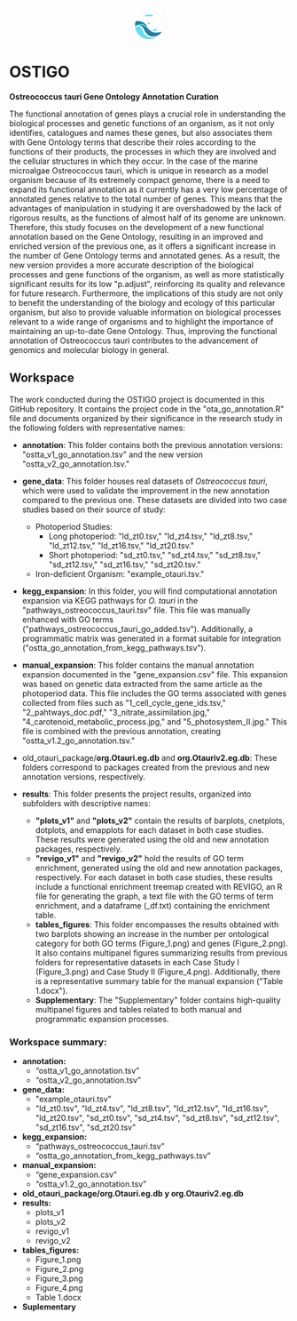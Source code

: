<p align="center">  <img src="SN.PNG" width="10%"></p>

# OSTIGO
**Ostreococcus tauri Gene Ontology Annotation Curation**

The functional annotation of genes plays a crucial role in understanding the biological processes and genetic functions of an organism, as it not only identifies, catalogues and names these genes, but also associates them with Gene Ontology terms that describe their roles according to the functions of their products, the processes in which they are involved and the cellular structures in which they occur. In the case of the marine microalgae Ostreococcus tauri, which is unique in research as a model organism because of its extremely compact genome, there is a need to expand its functional annotation as it currently has a very low percentage of annotated genes relative to the total number of genes. This means that the advantages of manipulation in studying it are overshadowed by the lack of rigorous results, as the functions of almost half of its genome are unknown. Therefore, this study focuses on the development of a new functional annotation based on the Gene Ontology, resulting in an improved and enriched version of the previous one, as it offers a significant increase in the number of Gene Ontology terms and annotated genes. As a result, the new version provides a more accurate description of the biological processes and gene functions of the organism, as well as more statistically significant results for its low "p.adjust", reinforcing its quality and relevance for future research. Furthermore, the implications of this study are not only to benefit the understanding of the biology and ecology of this particular organism, but also to provide valuable information on biological processes relevant to a wide range of organisms and to highlight the importance of maintaining an up-to-date Gene Ontology. Thus, improving the functional annotation of Ostreococcus tauri contributes to the advancement of genomics and molecular biology in general.

## Workspace
The work conducted during the OSTIGO project is documented in this GitHub repository. It contains the project code in the "ota_go_annotation.R" file and documents organized by their significance in the research study in the following folders with representative names:

- **annotation**: This folder contains both the previous annotation versions: "ostta_v1_go_annotation.tsv" and the new version "ostta_v2_go_annotation.tsv."

- **gene_data**: This folder houses real datasets of *Ostreococcus tauri*, which were used to validate the improvement in the new annotation compared to the previous one. These datasets are divided into two case studies based on their source of study:
  - Photoperiod Studies:
    - Long photoperiod: "ld_zt0.tsv," "ld_zt4.tsv," "ld_zt8.tsv," "ld_zt12.tsv," "ld_zt16.tsv," "ld_zt20.tsv."
    - Short photoperiod: "sd_zt0.tsv," "sd_zt4.tsv," "sd_zt8.tsv," "sd_zt12.tsv," "sd_zt16.tsv," "sd_zt20.tsv."
  - Iron-deficient Organism: "example_otauri.tsv."

- **kegg_expansion**: In this folder, you will find computational annotation expansion via KEGG pathways for *O. tauri* in the "pathways_ostreococcus_tauri.tsv" file. This file was manually enhanced with GO terms ("pathways_ostreococcus_tauri_go_added.tsv"). Additionally, a programmatic matrix was generated in a format suitable for integration ("ostta_go_annotation_from_kegg_pathways.tsv").

- **manual_expansion**: This folder contains the manual annotation expansion documented in the "gene_expansion.csv" file. This expansion was based on genetic data extracted from the same article as the photoperiod data. This file includes the GO terms associated with genes collected from files such as "1_cell_cycle_gene_ids.tsv," "2_pahtways_doc.pdf," "3_nitrate_assimilation.jpg," "4_carotenoid_metabolic_process.jpg," and "5_photosystem_II.jpg." This file is combined with the previous annotation, creating "ostta_v1.2_go_annotation.tsv."

- old_otauri_package/**org.Otauri.eg.db** and **org.Otauriv2.eg.db**: These folders correspond to packages created from the previous and new annotation versions, respectively.

- **results**: This folder presents the project results, organized into subfolders with descriptive names:
  - **"plots_v1"** and **"plots_v2"** contain the results of barplots, cnetplots, dotplots, and emapplots for each dataset in both case studies. These results were generated using the old and new annotation packages, respectively.
  - **"revigo_v1"** and **"revigo_v2"** hold the results of GO term enrichment, generated using the old and new annotation packages, respectively. For each dataset in both case studies, these results include a functional enrichment treemap created with REVIGO, an R file for generating the graph, a text file with the GO terms of term enrichment, and a dataframe (_df.txt) containing the enrichment table.
  - **tables_figures**: This folder encompasses the results obtained with two barplots showing an increase in the number per ontological category for both GO terms (Figure_1.png) and genes (Figure_2.png). It also contains multipanel figures summarizing results from previous folders for representative datasets in each Case Study I (Figure_3.png) and Case Study II (Figure_4.png). Additionally, there is a representative summary table for the manual expansion ("Table 1.docx").
  - **Supplementary**: The "Supplementary" folder contains high-quality multipanel figures and tables related to both manual and programmatic expansion processes.

### Workspace summary: 
- **annotation:**
  - “ostta_v1_go_annotation.tsv”
  - “ostta_v2_go_annotation.tsv”
- **gene_data:**
  - "example_otauri.tsv"
  - "ld_zt0.tsv", "ld_zt4.tsv", "ld_zt8.tsv", "ld_zt12.tsv", "ld_zt16.tsv", "ld_zt20.tsv", "sd_zt0.tsv", "sd_zt4.tsv", "sd_zt8.tsv", "sd_zt12.tsv", "sd_zt16.tsv", "sd_zt20.tsv"
- **kegg_expansion:**
  - “pathways_ostreococcus_tauri.tsv”
  - “ostta_go_annotation_from_kegg_pathways.tsv”
- **manual_expansion:**
  - “gene_expansion.csv”
  - “ostta_v1.2_go_annotation.tsv”
- **old_otauri_package/org.Otauri.eg.db y org.Otauriv2.eg.db**
- **results:**
  - plots_v1
  - plots_v2
  - revigo_v1
  - revigo_v2
- **tables_figures:**
  - Figure_1.png
  - Figure_2.png
  - Figure_3.png
  - Figure_4.png
  - Table 1.docx
- **Suplementary**

